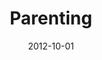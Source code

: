 ---
layout: music 
title: "Parenting"
series: "Knock-Off"
date: 2012-10-01 
description: "Brian Tome talks about parenting."
audio: "http://www.crossroads.net/players/media/hq/knockoff_03.mp3"
audio-duration: "43:09"
src: "http://www.crossroads.net/players/media/mediumHz/190x110_KnockOff.jpg"
---